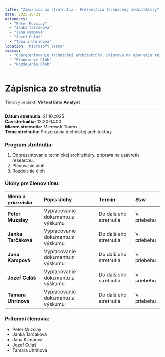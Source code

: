```yaml
---
title: "Zápisnica zo stretnutia - Prezentácia technickej architektúry"
date: 2025-10-21
attendees:
  - "Peter Muzslay"
  - "Janka Tarčáková"
  - "Jana Kampová"
  - "Jozef Guláš"
  - "Tamara Uhrinová"
location: "Microsoft Teams"
topics:
  - "Odprezentovanie technickej architektúry, príprava na uzavretie researchu."
  - "Plánovanie úloh"
  - "Rozdelenie úloh"
---
```


# Zápisnica zo stretnutia

Tímový projekt: **Virtual Data Analyst**

---

**Dátum stretnutia:** 21.10.2025  
**Čas stretnutia:** 13:30-14:00  
**Miesto stretnutia:** Microsoft Teams  
**Téma stretnutia:** Prezentácia technickej architektúry 

### Program stretnutia:

1.  Odprezentovanie technickej architektúry, príprava na uzavretie researchu. 
2.  Plánovanie úloh
3.  Rozdelenie úloh

### Úlohy pre členov tímu:

| Meno a priezvisko   | Popis úlohy                                      | Termín                 | Stav       |
| :------------------ | :----------------------------------------------- | :--------------------- | :--------- |
| **Peter Muzslay**   | Vypracovanie dokumentu z výskumu | Do ďalšieho stretnutia | V priebehu |
| **Janka Tarčáková** | Vypracovanie dokumentu z výskumu | Do ďalšieho stretnutia | V priebehu |
| **Jana Kampová**    | Vypracovanie dokumentu z výskumu | Do ďalšieho stretnutia | V priebehu |
| **Jozef Guláš**     | Vypracovanie dokumentu z výskumu | Do ďalšieho stretnutia | V priebehu |
| **Tamara Uhrinová** | Vypracovanie dokumentu z výskumu | Do ďalšieho stretnutia | V priebehu |

### Prítomní členovia:

- Peter Muzslay
- Janka Tarčáková
- Jana Kampová
- Jozef Guláš
- Tamara Uhrinová

